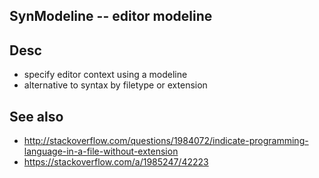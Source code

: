 
<!---
### <beg-file_info>
### document_metadata:
###   - caption: "__blank__"
###     desc: |
###         * AUTO-GENERATED-FILE ;; any direct edits will be lost
###     seeinstead: |
###         *  href="smartpath://mytrybits/t/trytexteditor/txt/blogtef.yaml.txt" find="uuid01rrmy004"
### <end-file_info>
--->

## SynModeline              --  editor modeline

## Desc
* specify editor context using a modeline
* alternative to syntax by filetype or extension


## See also
* http://stackoverflow.com/questions/1984072/indicate-programming-language-in-a-file-without-extension
* https://stackoverflow.com/a/1985247/42223


